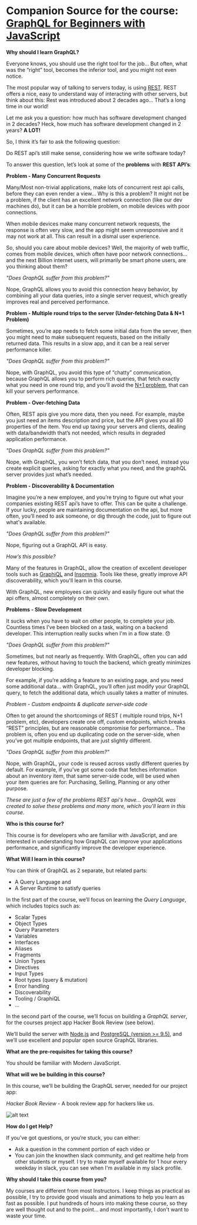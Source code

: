 # Companion Source for the course: [GraphQL for Beginners with JavaScript](https://courses.knowthen.com/p/graphql-for-beginners-with-javascript/)

**Why should I learn GraphQL?**

Everyone knows, you should use the right tool for the job… But often, what was the “right” tool, becomes the inferior tool, and you might not even notice.

The most popular way of talking to servers today, is using [REST](https://en.wikipedia.org/wiki/Representational_state_transfer). REST offers a nice, easy to understand way of interacting with other servers, but think about this: Rest was introduced about 2 decades ago… That’s a long time in our world!

Let me ask you a question: how much has software development changed in 2 decades? Heck, how much has software development changed in 2 years? **A LOT!**

So, I think it’s fair to ask the following question:

Do REST api’s still make sense, considering how we write software today?

To answer this question, let’s look at some of the **problems** with **REST API’s**:

**Problem - Many Concurrent Requests**

Many/Most non-trivial applications, make lots of concurrent rest api calls, before they can even render a view… Why is this a problem? It might not be a problem, if the client has an excellent network connection (like our dev machines do), but it can be a horrible problem, on mobile devices with poor connections.

When mobile devices make many concurrent network requests, the response is often very slow, and the app might seem unresponsive and it may not work at all. This can result in a dismal user experience.

So, should you care about mobile devices? Well, the majority of web traffic, comes from mobile devices, which often have poor network connections… and the next Billion internet users, will primarily be smart phone users, are you thinking about them?

_"Does GraphQL suffer from this problem?"_

Nope, GraphQL allows you to avoid this connection heavy behavior, by combining all your data queries, into a single server request, which greatly improves real and perceived performance.

**Problem - Multiple round trips to the server (Under-fetching Data & N+1 Problem)**

Sometimes, you’re app needs to fetch some initial data from the server, then you might need to make subsequent requests, based on the initially returned data. This results in a slow app, and it can be a real server performance killer.

_"Does GraphQL suffer from this problem?"_

Nope, with GraphQL, you avoid this type of “chatty” communication, because GraphQL allows you to perform rich queries, that fetch exactly what you need in one round trip, and you’ll avoid the [N+1 problem](https://stackoverflow.com/q/97197/4289166), that can kill your servers performance.

**Problem - Over-fetching Data**

Often, REST apis give you more data, then you need. For example, maybe you just need an items description and price, but the API gives you all 80 properties of the item. You end up taxing your servers and clients, dealing with data/bandwidth that’s not needed, which results in degraded application performance.

_"Does GraphQL suffer from this problem?"_

Nope, with GraphQL, you won’t fetch data, that you don’t need, instead you create explicit queries, asking for exactly what you need, and the graphQL server provides just what’s needed.

**Problem - Discoverability & Documentation**

Imagine you’re a new employee, and you’re trying to figure out what your companies existing REST api’s have to offer. This can be quite a challenge. If your lucky, people are maintaining documentation on the api, but more often, you’ll need to ask someone, or dig through the code, just to figure out what's available.

_"Does GraphQL suffer from this problem?"_

Nope, figuring out a GraphQL API is easy.

_How’s this possible?_

Many of the features in GraphQL, allow the creation of excellent developer tools such as [GraphiQL](https://github.com/graphql/graphiql) and [Insomnia](https://insomnia.rest/). Tools like these, greatly improve API discoverability, which you'll learn in this course.

With GraphQL, new employees can quickly and easily figure out what the api offers, almost completely on their own.

**Problems - Slow Development**

It sucks when you have to wait on other people, to complete your job. Countless times I’ve been blocked on a task, waiting on a backend developer. This interruption really sucks when I'm in a flow state. 😞

_"Does GraphQL suffer from this problem?"_

Sometimes, but not nearly as frequently. With GraphQL, often you can add new features, without having to touch the backend, which greatly minimizes developer blocking.

For example, if you’re adding a feature to an existing page, and you need some additional data... with GraphQL, you’ll often just modify your GraphQL query, to fetch the additional data, which usually takes a matter of minutes.

_Problem - Custom endpoints & duplicate server-side code_

Often to get around the shortcomings of REST ( multiple round trips, N+1 problem, etc), developers create one off, custom endpoints, which breaks “REST” principles, but are reasonable compromise for performance… The problem is, often you end up duplicating code on the server-side, when you’ve got multiple endpoints, that are just slightly different.

_"Does GraphQL suffer from this problem?"_

Nope, with GraphQL, your code is reused across vastly different queries by default. For example, if you’ve got some code that fetches information about an inventory item, that same server-side code, will be used when your item queries are for: Purchasing, Selling, Planning or any other purpose.

_These are just a few of the problems REST api's have... GraphQL was created to solve these problems and many more, which you'll learn in this course._

**Who is this course for?**

This course is for developers who are familiar with JavaScript, and are interested in understanding how GraphQL can improve your applications performance, and significantly improve the developer experience.

**What Will I learn in this course?**

You can think of GraphQL as 2 separate, but related parts:

- A Query Language and
- A Server Runtime to satisfy queries

In the first part of the course, we’ll focus on learning the _Query Language_, which includes topics such as:

- Scalar Types
- Object Types
- Query Parameters
- Variables
- Interfaces
- Aliases
- Fragments
- Union Types
- Directives
- Input Types
- Root types (query & mutation)
- Error handling
- Discoverability
- Tooling / GraphiQL
- ...

In the second part of the course, we’ll focus on building a _GraphQL server_, for the courses project app Hacker Book Review (see below).

We’ll build the server with [Node.js](https://nodejs.org) and [PostgreSQL (version >= 9.5)](https://www.postgresql.org/), and we’ll use excellent and popular open source GraphQL libraries.

**What are the pre-requisites for taking this course?**

You should be familiar with Modern JavaScript.

**What will we be building in this course?**

In this course, we’ll be building the GraphQL server, needed for our project app:

_Hacker Book Review_ - A book review app for hackers like us.

![alt text](https://knowthen.com/wp-content/uploads/2018/08/hackerbookreview.png 'Hacker Book Review')

**How do I get Help?**

If you’ve got questions, or you’re stuck, you can either:

- Ask a question in the comment portion of each video or
- You can join the knowthen slack community, and get realtime help from other students or myself. I try to make myself available for 1 hour every weekday in slack, you can see when I'm available in my slack profile.

**​Why should I take this course from you?**

​My courses are different from most Instructors.​ I keep things as practical as possible, I try to provide good visuals and animations to help you learn as fast as possible. I put hundreds of hours into making these course, so they are well thought out and to the point... and most importantly, I don't want to waste your time.
